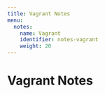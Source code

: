 ```yaml
---
title: Vagrant Notes
menu:
  notes:
    name: Vagrant
    identifier: notes-vagrant
    weight: 20
---
```

# Vagrant Notes